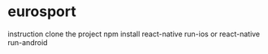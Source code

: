 # eurosport

instruction
clone the project
npm install
react-native run-ios
or
react-native run-android
